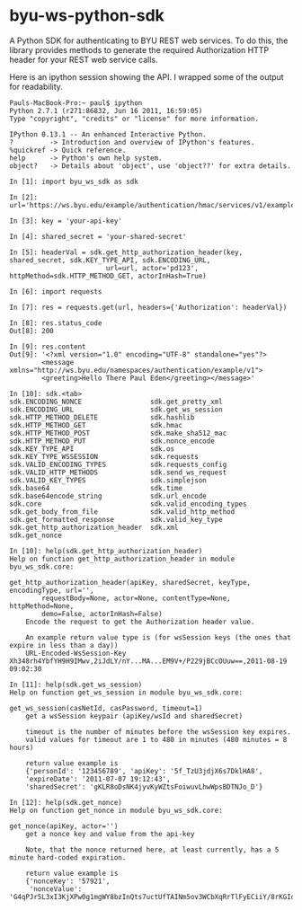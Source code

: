 byu-ws-python-sdk
=================

A Python SDK for authenticating to BYU REST web services.  To do this, the library provides methods to generate the
  required Authorization HTTP header for your REST web service calls.

Here is an ipython session showing the API.  I wrapped some of the output for readability.

    Pauls-MacBook-Pro:~ paul$ ipython
    Python 2.7.1 (r271:86832, Jun 16 2011, 16:59:05)
    Type "copyright", "credits" or "license" for more information.

    IPython 0.13.1 -- An enhanced Interactive Python.
    ?         -> Introduction and overview of IPython's features.
    %quickref -> Quick reference.
    help      -> Python's own help system.
    object?   -> Details about 'object', use 'object??' for extra details.

    In [1]: import byu_ws_sdk as sdk

    In [2]: url='https://ws.byu.edu/example/authentication/hmac/services/v1/exampleWS'

    In [3]: key = 'your-api-key'

    In [4]: shared_secret = 'your-shared-secret'

    In [5]: headerVal = sdk.get_http_authorization_header(key, shared_secret, sdk.KEY_TYPE_API, sdk.ENCODING_URL,
                            url=url, actor='pd123', httpMethod=sdk.HTTP_METHOD_GET, actorInHash=True)

    In [6]: import requests

    In [7]: res = requests.get(url, headers={'Authorization': headerVal})

    In [8]: res.status_code
    Out[8]: 200

    In [9]: res.content
    Out[9]: '<?xml version="1.0" encoding="UTF-8" standalone="yes"?>
            <message xmlns="http://ws.byu.edu/namespaces/authentication/example/v1">
            <greeting>Hello There Paul Eden</greeting></message>'

    In [10]: sdk.<tab>
    sdk.ENCODING_NONCE                 sdk.get_pretty_xml
    sdk.ENCODING_URL                   sdk.get_ws_session
    sdk.HTTP_METHOD_DELETE             sdk.hashlib
    sdk.HTTP_METHOD_GET                sdk.hmac
    sdk.HTTP_METHOD_POST               sdk.make_sha512_mac
    sdk.HTTP_METHOD_PUT                sdk.nonce_encode
    sdk.KEY_TYPE_API                   sdk.os
    sdk.KEY_TYPE_WSSESSION             sdk.requests
    sdk.VALID_ENCODING_TYPES           sdk.requests_config
    sdk.VALID_HTTP_METHODS             sdk.send_ws_request
    sdk.VALID_KEY_TYPES                sdk.simplejson
    sdk.base64                         sdk.time
    sdk.base64encode_string            sdk.url_encode
    sdk.core                           sdk.valid_encoding_types
    sdk.get_body_from_file             sdk.valid_http_method
    sdk.get_formatted_response         sdk.valid_key_type
    sdk.get_http_authorization_header  sdk.xml
    sdk.get_nonce

    In [10]: help(sdk.get_http_authorization_header)
    Help on function get_http_authorization_header in module byu_ws_sdk.core:

    get_http_authorization_header(apiKey, sharedSecret, keyType, encodingType, url='',
            requestBody=None, actor=None, contentType=None, httpMethod=None,
            demo=False, actorInHash=False)
        Encode the request to get the Authorization header value.

        An example return value type is (for wsSession keys (the ones that expire in less than a day))
        URL-Encoded-WsSession-Key Xh348rh4YbfYH9H9IMwv,2iJdLY/nY...MA...EM9V+/P229jBCcOUuw==,2011-08-19 09:02:30

    In [11]: help(sdk.get_ws_session)
    Help on function get_ws_session in module byu_ws_sdk.core:

    get_ws_session(casNetId, casPassword, timeout=1)
        get a wsSession keypair (apiKey/wsId and sharedSecret)

        timeout is the number of minutes before the wsSession key expires.
        valid values for timeout are 1 to 480 in minutes (480 minutes = 8 hours)

        return value example is
        {'personId': '123456789', 'apiKey': '5f_TzU3jdjX6s7DklHA8',
        'expireDate': '2011-07-07 19:12:43',
        'sharedSecret': 'gKLR8oDsNK4jyvKyWZtsFoiwuvLhwWpsBDTNJo_D'}

    In [12]: help(sdk.get_nonce)
    Help on function get_nonce in module byu_ws_sdk.core:

    get_nonce(apiKey, actor='')
        get a nonce key and value from the api-key

        Note, that the nonce returned here, at least currently, has a 5 minute hard-coded expiration.

        return value example is
        {'nonceKey': '57921',
         'nonceValue': 'G4qPJr5L3xI3KjXPw0g1mgWY8bzInQts7uctUfTAINm5ov3WCbXqRrTlFyECiiY/8rKGIqGUNDMxI9HlFvDEKg=='}

